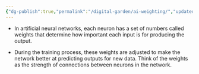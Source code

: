 ```yaml
---
{"dg-publish":true,"permalink":"/digital-garden/ai-weighting/","updated":"2023-12-06T16:37:31.000-07:00"}
---
```


- In artificial neural networks, each neuron has a set of numbers called weights that determine how important each input is for producing the output.

- During the training process, these weights are adjusted to make the network better at predicting outputs for new data. Think of the weights as the strength of connections between neurons in the network.

